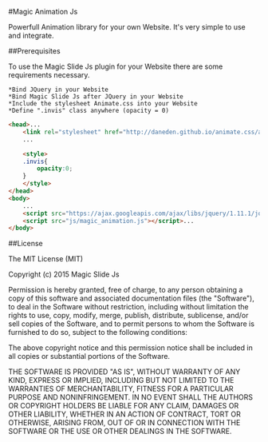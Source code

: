 #Magic Animation Js

Powerfull Animation library for your own Website. It's very simple to use and integrate.

##Prerequisites

To use the Magic Slide Js plugin for your Website there are some requirements necessary.

    *Bind JQuery in your Website
    *Bind Magic Slide Js after JQuery in your Website
    *Include the stylesheet Animate.css into your Website
    *Define ".invis" class anywhere (opacity = 0)

```html
<head>...
	<link rel="stylesheet" href="http://daneden.github.io/animate.css/animate.min.css">
	...

	<style>
	.invis{
		opacity:0;
	}
	</style>
</head>
<body>
	...
	<script src="https://ajax.googleapis.com/ajax/libs/jquery/1.11.1/jquery.min.js"></script>
	<script src="js/magic_animation.js"></script>...
</body>
```

##License

The MIT License (MIT)

Copyright (c) 2015 Magic Slide Js

Permission is hereby granted, free of charge, to any person obtaining a copy of this software and associated documentation files (the "Software"), to deal in the Software without restriction, including without limitation the rights to use, copy, modify, merge, publish, distribute, sublicense, and/or sell copies of the Software, and to permit persons to whom the Software is furnished to do so, subject to the following conditions:

The above copyright notice and this permission notice shall be included in all copies or substantial portions of the Software.

THE SOFTWARE IS PROVIDED "AS IS", WITHOUT WARRANTY OF ANY KIND, EXPRESS OR IMPLIED, INCLUDING BUT NOT LIMITED TO THE WARRANTIES OF MERCHANTABILITY, FITNESS FOR A PARTICULAR PURPOSE AND NONINFRINGEMENT. IN NO EVENT SHALL THE AUTHORS OR COPYRIGHT HOLDERS BE LIABLE FOR ANY CLAIM, DAMAGES OR OTHER LIABILITY, WHETHER IN AN ACTION OF CONTRACT, TORT OR OTHERWISE, ARISING FROM, OUT OF OR IN CONNECTION WITH THE SOFTWARE OR THE USE OR OTHER DEALINGS IN THE SOFTWARE. 
